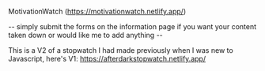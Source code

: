 MotivationWatch (https://motivationwatch.netlify.app/)

-- simply submit the forms on the information page if you want your content taken down or would like me to add anything --

This is a V2 of a stopwatch I had made previously when I was new to Javascript, here's V1: https://afterdarkstopwatch.netlify.app/
